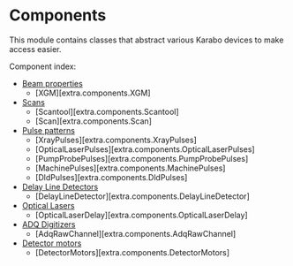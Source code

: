 # Components

This module contains classes that abstract various Karabo devices to make access
easier.

Component index:

- [Beam properties](beam-properties.md)
    - [XGM][extra.components.XGM]
- [Scans](scans.md)
    - [Scantool][extra.components.Scantool]
    - [Scan][extra.components.Scan]
- [Pulse patterns](pulse-patterns.md)
    - [XrayPulses][extra.components.XrayPulses]
    - [OpticalLaserPulses][extra.components.OpticalLaserPulses]
    - [PumpProbePulses][extra.components.PumpProbePulses]
    - [MachinePulses][extra.components.MachinePulses]
    - [DldPulses][extra.components.DldPulses]
- [Delay Line Detectors](delay-line-detectors.md)
    - [DelayLineDetector][extra.components.DelayLineDetector]
- [Optical Lasers](optical-lasers.md)
    - [OpticalLaserDelay][extra.components.OpticalLaserDelay]
- [ADQ Digitizers](adq-digitizers.md)
    - [AdqRawChannel][extra.components.AdqRawChannel]
- [Detector motors](detector-motors.md)
    - [DetectorMotors][extra.components.DetectorMotors]
